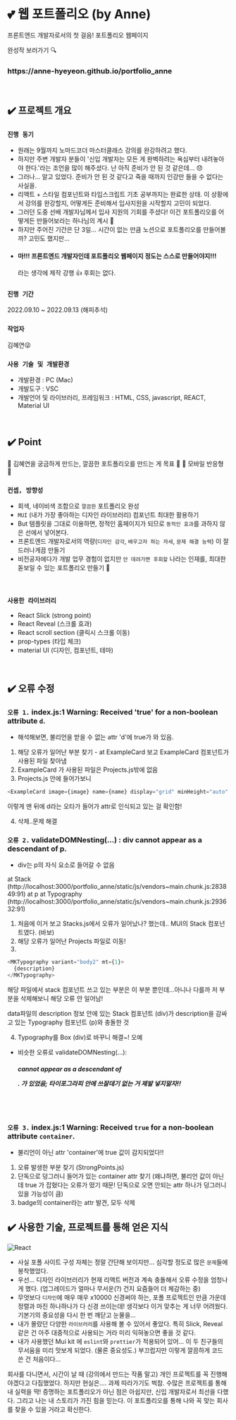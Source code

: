 <br>

# 💕 웹 포트폴리오 (by Anne)
프론트엔드 개발자로서의 첫 걸음! 포트폴리오 웹페이지
<br>

완성작 보러가기 🔍
<h3> https://anne-hyeyeon.github.io/portfolio_anne </h3>

<br />

## ✔️ 프로젝트 개요
### `진행 동기` 
- 원래는 9월까지 노마드코더 마스터클래스 강의를 완강하려고 했다. 
- 하지만 주변 개발자 분들이 '신입 개발자는 모든 게 완벽하려는 욕심부터 내려놓아야 한다.'라는 조언을 많이 해주셨다. 난 아직 준비가 안 된 것 같은데... 😞
- 그러나... 알고 있었다. 준비가 안 된 것 같다고 죽을 때까지 인강만 들을 수 없다는 사실을.
- 리액트 + 스타일 컴포넌트와 타입스크립트 기초 공부까지는 완료한 상태. 이 상황에서 강의를 완강할지, 어떻게든 준비해서 입사지원을 시작할지 고민이 되었다.
- 그러던 도중 선배 개발자님께서 입사 지원의 기회를 주셨다! 이건 포트폴리오를 어떻게든 만들어보라는 하나님의 계시 🤩
- 하지만 주어진 기간은 단 3일... 시간이 없는 만큼 노션으로 포트폴리오를 만들어볼까? 고민도 했지만...
- <h4> 마!!! 프론트엔드 개발자인데 포트폴리오 웹페이지 정도는 스스로 만들어야지!!! </h4> 라는 생각에 제작 강행 👍 후회는 없다.


### `진행 기간`
2022.09.10 ~ 2022.09.13 (해피추석)

### `작업자`
김혜연😜

### `사용 기술 및 개발환경`
- 개발환경 : PC (Mac)
- 개발도구 : VSC
- 개발언어 및 라이브러리, 프레임워크 : HTML, CSS, javascript, REACT, Material UI

<br />

## ✔️ Point
🌸 김혜연을 궁금하게 만드는, 깔끔한 포트폴리오를 만드는 게 목표 🌸
🌸 모바일 반응형 🌸


### `컨셉, 방향성`
- 회색, 네이비색 조합으로 `깔끔한` 포트폴리오 완성
- `MUI` (내가 가장 좋아하는 디자인 라이브러리) 컴포넌트 최대한 활용하기
- But 템플릿을 그대로 이용하면, 정적인 홈페이지가 되므로 `동적인 효과`를 과하지 않은 선에서 넣어본다.
- 프론트엔드 개발자로서의 역량(`디자인 감각`, `배우고자 하는 자세`, `문제 해결 능력`) 이 잘 드러나게끔 만들기
- 비전공자에다가 개발 업무 경험이 없지만 `안 데려가면 후회할` 나라는 인재를, 최대한 돋보일 수 있는 포트폴리오 만들기 👊 

<br />

### `사용한 라이브러리`
- React Slick (strong point)
- React Reveal (스크롤 효과)
- React scroll section (클릭시 스크롤 이동)
- prop-types (타입 체크)
- material UI (디자인, 컴포넌트, 테마)

<br />

## ✔️ 오류 수정
### `오류 1.` index.js:1 Warning: Received 'true' for a non-boolean attribute `d`.
- 해석해보면, 불리언을 받을 수 없는 attr 'd'에 true가 와 있음. 
1) 해당 오류가 일어난 부분 찾기 -   at ExampleCard  보고 ExampleCard 컴포넌트가 사용된 파일 찾아냄
2) ExampleCard 가 사용된 파일은 Projects.js밖에 없음
3) Projects.js 안에 들어가보니
```js
<ExampleCard image={image} name={name} display="grid" minHeight="auto" d />
```
이렇게 맨 뒤에 d라는 오타가 들어가 attr로 인식되고 있는 걸 확인함!

4) 삭제..문제 해결

### `오류 2.` validateDOMNesting(...) : div cannot appear as a descendant of p.

 - div는 p의 자식 요소로 들어갈 수 없음
  
at Stack (http://localhost:3000/portfolio_anne/static/js/vendors~main.chunk.js:283849:91)
at p
at Typography (http://localhost:3000/portfolio_anne/static/js/vendors~main.chunk.js:293632:91)
  

1) 처음에 이거 보고 Stacks.js에서 오류가 일어났나? 했는데.. MUI의 Stack 컴포넌트였다. (바보)
2) 해당 오류가 일어난 Projects 파일로 이동!
3)
```js
<MKTypography variant="body2" mt={1}>
  {description}
</MKTypography>
```
  
해당 파일에서 stack 컴포넌트 쓰고 있는 부분은 이 부분 뿐인데...아니나 다를까 저 부분을 삭제해보니 해당 오류 안 일어남!
  
data파일의 description 정보 안에 있는 Stack 컴포넌트 (div)가 description을 감싸고 있는 Typography 컴포넌트 (p)와 충돌한 것
  
4) Typography를 Box (div)로 바꾸니 해결~! 오예 

* 비슷한 오류로 validateDOMNesting(...): <h5> cannot appear as a descendant of <p>. 가 있었음; 타이포그라피 안에 쓰잘데기 없는 거 제발 넣지말자!!

<br />
<br />

### `오류 3.` index.js:1 Warning: Received `true` for a non-boolean attribute `container`.
- 불리언이 아닌 attr 'container'에 true 값이 감지되었다!!
1) 오류 발생한 부분 찾기 (StrongPoints.js)
2) 단독으로 덩그러니 들어가 있는 container attr 찾기 (왜냐하면, 불리언 값이 아닌데 true 가 잡혔다는 오류가 떴기 때문! 단독으로 오면 안되는 attr 하나가 덩그러니 있을 가능성이 큼)
3) badge의 container라는 attr 발견, 모두 삭제
  

  
## ✔️ 사용한 기술, 프로젝트를 통해 얻은 지식
![React](https://img.shields.io/badge/react-%2320232a.svg?style=for-the-badge&logo=react&logoColor=%2361DAFB)
- 사실 포폴 사이트 구성 자체는 정말 간단해 보이지만... 심각할 정도로 많은 `문제`들에 봉착했었다.
- 우선... 디자인 라이브러리가 현재 리액트 버전과 계속 충돌해서 오류 수정을 엄청나게 했다. (업그레이드가 얼마나 무서운(?) 건지 요즘들어 더 체감하는 중)
- 무엇보다 `디자인`에 매우 매우 x10000 신경써야 하는, 포폴 프로젝트인 만큼 가운데 정렬과 마진 하나하나가 다 신경 쓰이는데! 생각보다 이거 맞추는 게 너무 어려웠다. 기본기의 중요성을 다시 한 번 깨닫고 눈물을...
- 내가 몰랐던 다양한 `라이브러리`를 사용해 볼 수 있어서 좋았다. 특히 Slick, Reveal 같은 건 아주 대중적으로 사용되는 거라 미리 익혀놓으면 좋을 것 같다.
- 내가 사용했던 Mui kit 에 `eslint`와 `prettier`가 적용되어 있어... 이 두 친구들의 무서움을 미리 맛보게 되었다. (물론 중요성도.) 부끄럽지만 이렇게 깔끔하게 코드 쓴 건 처음이다...




회사를 다니면서, 시간이 날 때 (강의에서 만드는 작품 말고) 개인 프로젝트를 꼭 진행해야겠다고 다짐했었다. 하지만 현실은.... 과제 따라가기도 벅참.
수많은 프로젝트를 통해 내 실력을 딱! 증명하는 포트폴리오가 아닌 점은 아쉽지만, 신입 개발자로서 최선을 다했다.
그리고 나는 내 스토리가 가진 힘을 믿는다.
이 포트폴리오를 통해 나와 꼭 맞는 회사를 찾을 수 있을 거라고 확신한다.

<br />
<br />
